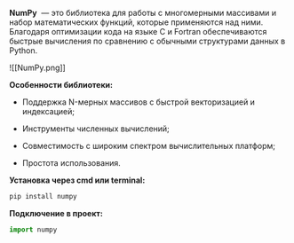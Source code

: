 **NumPy**  — это библиотека для работы с многомерными массивами и набор математических функций, которые применяются над ними. Благодаря оптимизации кода на языке C и Fortran обеспечиваются быстрые вычисления по сравнению с обычными структурами данных в Python.

![[NumPy.png]]

**Особенности библиотеки:**

- Поддержка N-мерных массивов с быстрой векторизацией и индексацией;
    
- Инструменты численных вычислений;
    
- Совместимость с широким спектром вычислительных платформ;
    
- Простота использования.

**Установка через cmd или terminal:**

```Python
pip install numpy
```

**Подключение в проект:**

```Python
import numpy
```